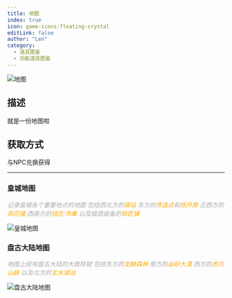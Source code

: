 ```yaml
---
title: 地图
index: true
icon: game-icons:floating-crystal
editLink: false
author: "Len"
category:
  - 道具图鉴
  - 功能道具图鉴
---
```


![地图](/assets/panling/minecraft/textures/item/filled_map.png)

## 描述

就是一份地图啦

## 获取方式

与NPC兑换获得

------

### 皇城地图

<span style="color: #AAAAAA;"><span style="font-style: italic;">记录皇城各个重要地点的地图
</span></span><span style="color: #AAAAAA;"><span style="font-style: italic;">包括西北方的</span></span><span style="color: #FFAA00;"><span style="font-style: italic;">驿站
</span></span><span style="color: #AAAAAA;"><span style="font-style: italic;">东方的</span></span><span style="color: #FFAA00;"><span style="font-style: italic;">传送点</span></span><span style="color: #AAAAAA;"><span style="font-style: italic;">和</span></span><span style="color: #FFAA00;"><span style="font-style: italic;">炼丹房
</span></span><span style="color: #AAAAAA;"><span style="font-style: italic;">正西方的</span></span><span style="color: #FFAA00;"><span style="font-style: italic;">凤花楼
</span></span><span style="color: #AAAAAA;"><span style="font-style: italic;">西南方的</span></span><span style="color: #FFAA00;"><span style="font-style: italic;">钱庄</span></span><span style="color: #AAAAAA;"><span style="font-style: italic;">:</span></span><span style="color: #FFAA00;"><span style="font-style: italic;">市集
</span></span><span style="color: #AAAAAA;"><span style="font-style: italic;">以及锻造装备的</span></span><span style="color: #FFAA00;"><span style="font-style: italic;">铁匠铺</span></span>

![皇城地图](https://s21.ax1x.com/2025/01/21/pEAFk8S.png)

### 盘古大陆地图

<span style="color: #AAAAAA;"><span style="font-style: italic;">地图上绘有盘古大陆的大致样貌
</span></span><span style="color: #AAAAAA;"><span style="font-style: italic;">包括东方的</span></span><span style="color: #FFAA00;"><span style="font-style: italic;">龙鳞森林
</span></span><span style="color: #AAAAAA;"><span style="font-style: italic;">南方的</span></span><span style="color: #FFAA00;"><span style="font-style: italic;">焱砂大漠
</span></span><span style="color: #AAAAAA;"><span style="font-style: italic;">西方的</span></span><span style="color: #FFAA00;"><span style="font-style: italic;">虎爪山脉
</span></span><span style="color: #AAAAAA;"><span style="font-style: italic;">以及北方的</span></span><span style="color: #FFAA00;"><span style="font-style: italic;">玄水湖泊</span></span>

![盘古大陆地图](https://s21.ax1x.com/2025/01/21/pEAFZuj.png)

